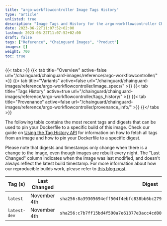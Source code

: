 ```yaml
---
title: "argo-workflowcontroller Image Tags History"
type: "article"
unlisted: true
description: "Image Tags and History for the argo-workflowcontroller Chainguard Image"
date: 2023-06-22T11:07:52+02:00
lastmod: 2023-06-22T11:07:52+02:00
draft: false
tags: ["Reference", "Chainguard Images", "Product"]
images: []
weight: 700
toc: true
---
```


{{< tabs >}}
{{< tab title="Overview" active=false url="/chainguard/chainguard-images/reference/argo-workflowcontroller/" >}}
{{< tab title="Variants" active=false url="/chainguard/chainguard-images/reference/argo-workflowcontroller/image_specs/" >}}
{{< tab title="Tags History" active=true url="/chainguard/chainguard-images/reference/argo-workflowcontroller/tags_history/" >}}
{{< tab title="Provenance" active=false url="/chainguard/chainguard-images/reference/argo-workflowcontroller/provenance_info/" >}}
{{</ tabs >}}

The following table contains the most recent tags and digests that can be used to pin your Dockerfile to a specific build of this image. Check our guide on [Using the Tag History API](/chainguard/chainguard-images/using-the-tag-history-api/) for information on how to fetch all tags from an image and how to pin your Dockerfile to a specific digest.

Please note that digests and timestamps only change when there is a change to the image, even though images are rebuilt every night. The "Last Changed" column indicates when the image was last modified, and doesn't always reflect the latest build timestamp. For more information about how our reproducible builds work, please refer to [this blog post](https://www.chainguard.dev/unchained/reproducing-chainguards-reproducible-image-builds).

| Tag (s)       | Last Changed | Digest                                                                    |
|---------------|--------------|---------------------------------------------------------------------------|
|  `latest`     | November 4th | `sha256:8a39305694eff504f4ebfc838bb6bc279e58d3e28467244a93e00de4ea95de50` |
|  `latest-dev` | November 4th | `sha256:c7b7ff15bd4f590a7e61377e3acc4cd00ce9e3c87d6a8b2712d34eec3d464659` |


